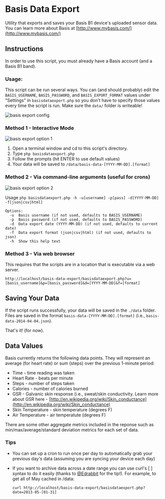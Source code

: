 # Basis Data Export

Utility that exports and saves your Basis B1 device's uploaded sensor data.
You can learn more about Basis at [http://www.mybasis.com/](http://www.mybasis.com/)

## Instructions

In order to use this script, you must already have a Basis account (and a Basis B1 band).

### Usage:
This script can be run several ways. You can (and should probably) edit the `BASIS_USERNAME`, `BASIS_PASSWORD`, and `BASIS_EXPORT_FORMAT` values under "Settings" in `basisdataexport.php` so you don't have to specify those values every time the script is run. Make sure the `data/` folder is writeable!

![basis export config](http://www.quantifiedbob.com/images/basis-screenshots/basis-export-screenshot-config.png)

### Method 1 - Interactive Mode

![basis export option 1](http://www.quantifiedbob.com/images/basis-screenshots/basis-export-screenshot-1.png)

1. Open a terminal window and cd to this script's directory.
2. Type `php basisdataexport.php`
3. Follow the prompts (hit ENTER to use default values)
4. Your data will be saved to `/data/basis-data-[YYYY-MM-DD].[format]`


### Method 2 - Via command-line arguments (useful for crons)

![basis export option 2](http://www.quantifiedbob.com/images/basis-screenshots/basis-export-screenshot-2.png)

Usage `php basisdataexport.php -h -u[username] -p[pass] -d[YYYY-MM-DD] -f[json|csv|html]`
```
Options:
  -u  Basis username (if not used, defaults to BASIS_USERNAME)
  -p  Basis password (if not used, defaults to BASIS_PASSWORD)
  -d  Data export date (YYYY-MM-DD) (if not used, defaults to current date)
  -f  Data export format (json|csv|html) (if not used, defaults to json)
  -h  Show this help text
```

### Method 3 - Via web browser
This requires that the scripts are in a location that is executable via a web server.

`http://localhost/basis-data-export/basisdataexport.php?u=[basis_username]&p=[basis_password]&d=[YYYY-MM-DD]&f=[format]`

## Saving Your Data
If the script runs successfully, your data will be saved in the `./data` folder. Files are saved in the format `basis-data-[YYYY-MM-DD].[format]` (i.e., `basis-data-2014-04-04.json`).

That's it! (for now).


## Data Values

Basis currently returns the following data points. They will represent an average (for heart rate) or sum (steps) over the previous 1-minute period:

- Time - time reading was taken
- Heart Rate - beats per minute
- Steps - number of steps taken
- Calories - number of calories burned
- GSR - Galvanic skin response (i.e., sweat/skin conductivity. Learn more about GSR here - [http://en.wikipedia.org/wiki/Skin_conductance](http://en.wikipedia.org/wiki/Skin_conductance)
- Skin Temperature - skin temperature (degrees F)
- Air Temperature - air temperatute (degrees F)

There are some other aggregate metrics included in the reponse such as min/max/average/standard deviation metrics for each set of data.

### Tips
- You can set up a cron to run once per day to automatically grab your previous day's data (assuming you are syncing your device each day)
- If you want to archive data across a date range you can use curl's [ ] syntax to do it easily (thanks to [@Edrabbit](http://twitter.com/edrabbit) for the tip!). For example, to get all of May cached in /data:

  `curl http://localhost/basis-data-export/basisdataexport.php?date=2013-05-[01-31]`



